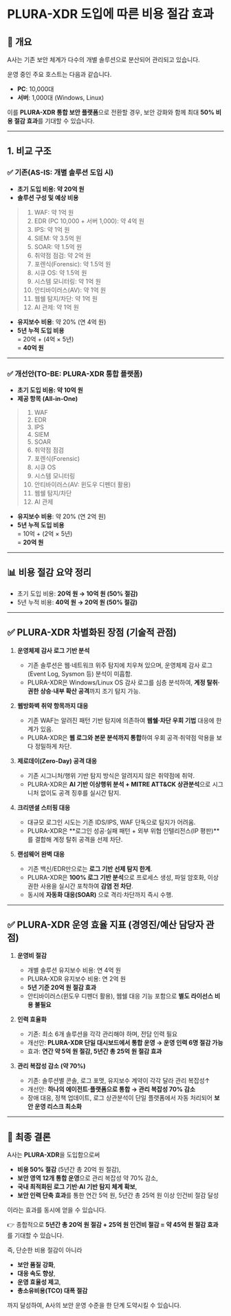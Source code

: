 # PLURA-XDR 도입에 따른 비용 절감 효과

## 📌 개요
A사는 기존 보안 체계가 다수의 개별 솔루션으로 분산되어 관리되고 있습니다.

운영 중인 주요 호스트는 다음과 같습니다.

* **PC**: 10,000대
* **서버**: 1,000대 (Windows, Linux)

이를 **PLURA-XDR 통합 보안 플랫폼**으로 전환할 경우, 보안 강화와 함께 최대 **50% 비용 절감 효과**를 기대할 수 있습니다.

---

## 1. 비교 구조

### ✅ 기존(AS-IS: 개별 솔루션 도입 시)
- **초기 도입 비용: 약 20억 원**
- **솔루션 구성 및 예상 비용**

> 1. WAF: 약 1억 원  
> 2. EDR (PC 10,000 + 서버 1,000): 약 4억 원  
> 3. IPS: 약 1억 원  
> 4. SIEM: 약 3.5억 원  
> 5. SOAR: 약 1.5억 원  
> 6. 취약점 점검: 약 2억 원  
> 7. 포렌식(Forensic): 약 1.5억 원  
> 8. 시큐 OS: 약 1.5억 원  
> 9. 시스템 모니터링: 약 1억 원  
> 10. 안티바이러스(AV): 약 1억 원  
> 11. 웹쉘 탐지/차단: 약 1억 원  
> 12. AI 관제: 약 1억 원  

- **유지보수 비용**: 약 20% (연 4억 원)  
- **5년 누적 도입 비용**  
  = 20억 + (4억 × 5년)  
  = **40억 원**

---

### ✅ 개선안(TO-BE: PLURA-XDR 통합 플랫폼)
- **초기 도입 비용: 약 10억 원**
- **제공 항목 (All-in-One)**

> 1. WAF  
> 2. EDR  
> 3. IPS  
> 4. SIEM  
> 5. SOAR  
> 6. 취약점 점검  
> 7. 포렌식(Forensic)  
> 8. 시큐 OS  
> 9. 시스템 모니터링  
> 10. 안티바이러스(AV: 윈도우 디펜더 활용)  
> 11. 웹쉘 탐지/차단  
> 12. AI 관제  

- **유지보수 비용**: 약 20% (연 2억 원)  
- **5년 누적 도입 비용**  
  = 10억 + (2억 × 5년)  
  = **20억 원**

---

## 📊 비용 절감 요약 정리
- 초기 도입 비용: **20억 원 → 10억 원 (50% 절감)**  
- 5년 누적 비용: **40억 원 → 20억 원 (50% 절감)**

---

## ✅ PLURA-XDR 차별화된 장점 (기술적 관점)

1. **운영체제 감사 로그 기반 분석**  
   - 기존 솔루션은 웹·네트워크 위주 탐지에 치우쳐 있으며, 운영체제 감사 로그(Event Log, Sysmon 등) 분석이 미흡함.  
   - PLURA-XDR은 Windows/Linux OS 감사 로그를 심층 분석하여, **계정 탈취·권한 상승·내부 확산 공격**까지 조기 탐지 가능.  

2. **웹방화벽 취약 항목까지 대응**  
   - 기존 WAF는 알려진 패턴 기반 탐지에 의존하여 **웹쉘·차단 우회 기법** 대응에 한계가 있음.  
   - PLURA-XDR은 **웹 로그와 본문 분석까지 통합**하여 우회 공격·취약점 악용을 보다 정밀하게 차단.  

3. **제로데이(Zero-Day) 공격 대응**  
   - 기존 시그니처/행위 기반 탐지 방식은 알려지지 않은 취약점에 취약.  
   - PLURA-XDR은 **AI 기반 이상행위 분석 + MITRE ATT&CK 상관분석**으로 시그니처 없이도 공격 징후를 실시간 탐지.  

4. **크리덴셜 스터핑 대응**  
   - 대규모 로그인 시도는 기존 IDS/IPS, WAF 단독으로 탐지가 어려움.  
   - PLURA-XDR은 **로그인 성공·실패 패턴 + 외부 위협 인텔리전스(IP 평판)**를 결합해 계정 탈취 공격을 선제 차단.  

5. **랜섬웨어 완벽 대응**  
   - 기존 백신/EDR만으로는 **로그 기반 선제 탐지 한계**.  
   - PLURA-XDR은 **100% 로그 기반 분석**으로 프로세스 생성, 파일 암호화, 이상 권한 사용을 실시간 포착하여 **감염 전 차단**.  
   - 동시에 **자동화 대응(SOAR)** 으로 격리·차단까지 즉시 수행.  

---

## ✅ PLURA-XDR 운영 효율 지표 (경영진/예산 담당자 관점)

1. **운영비 절감**  
   - 개별 솔루션 유지보수 비용: 연 4억 원  
   - PLURA-XDR 유지보수 비용: 연 2억 원  
   - **5년 기준 20억 원 절감 효과**  
   - 안티바이러스(윈도우 디펜더 활용), 웹쉘 대응 기능 포함으로 **별도 라이선스 비용 불필요**  

2. **인력 효율화**  
   - 기존: 최소 6개 솔루션을 각각 관리해야 하며, 전담 인력 필요  
   - 개선안: **PLURA-XDR 단일 대시보드에서 통합 운영 → 운영 인력 6명 절감 가능**  
   - 효과: **연간 약 5억 원 절감, 5년간 총 25억 원 절감 효과**  

3. **관리 복잡성 감소 (약 70%)**  
   - 기존: 솔루션별 콘솔, 로그 포맷, 유지보수 계약이 각각 달라 관리 복잡성↑  
   - 개선안: **하나의 에이전트·플랫폼으로 통합 → 관리 복잡성 70% 감소**  
   - 장애 대응, 정책 업데이트, 로그 상관분석이 단일 플랫폼에서 자동 처리되어 **보안 운영 리스크 최소화**  

---

## 📌 최종 결론

A사는 **PLURA-XDR**을 도입함으로써  

- **비용 50% 절감** (5년간 총 20억 원 절감),  
- **보안 영역 12개 통합 운영**으로 관리 복잡성 약 70% 감소,  
- **국내 최적화된 로그 기반·AI 기반 탐지 체계 확보**,  
- **보안 인력 단축 효과**를 통한 연간 5억 원, 5년간 총 25억 원 이상 인건비 절감 달성  

이라는 효과를 동시에 얻을 수 있습니다.  

👉 종합적으로 **5년간 총 20억 원 절감 + 25억 원 인건비 절감 = 약 45억 원 절감 효과**를 기대할 수 있습니다.  

즉, 단순한 비용 절감이 아니라  
- **보안 품질 강화**,  
- **대응 속도 향상**,  
- **운영 효율성 제고**,  
- **총소유비용(TCO) 대폭 절감**  

까지 달성하여, A사의 보안 운영 수준을 한 단계 도약시킬 수 있습니다.  

